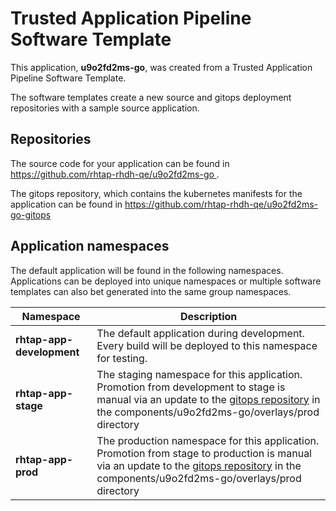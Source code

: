 # Trusted Application Pipeline Software Template

This application, **u9o2fd2ms-go**, was created from a Trusted Application Pipeline Software Template.

The software templates create a new source and gitops deployment repositories with a sample source application. 

## Repositories

The source code for your application can be found in [https://github.com/rhtap-rhdh-qe/u9o2fd2ms-go ](https://github.com/rhtap-rhdh-qe/u9o2fd2ms-go ).
 
The gitops repository, which contains the kubernetes manifests for the application can be found in 
[https://github.com/rhtap-rhdh-qe/u9o2fd2ms-go-gitops ](https://github.com/rhtap-rhdh-qe/u9o2fd2ms-go-gitops ) 

## Application namespaces 

The default application will be found in the following namespaces. Applications can be deployed into unique namespaces or multiple software templates can also bet generated into the same group namespaces.  

|  Namespace   |  Description   |  
| -------- | -------- |   
| **rhtap-app-development** | The default application during development. Every build will be deployed to this namespace for testing. | 
| **rhtap-app-stage** | The staging namespace for this application. Promotion from development to stage is manual via an update to the [gitops repository](https://github.com/rhtap-rhdh-qe/u9o2fd2ms-go-gitops ) in the components/u9o2fd2ms-go/overlays/prod directory |  
| **rhtap-app-prod** | The production namespace for this application. Promotion from stage to production is manual via an update to the [gitops repository](https://github.com/rhtap-rhdh-qe/u9o2fd2ms-go-gitops ) in the components/u9o2fd2ms-go/overlays/prod directory | 